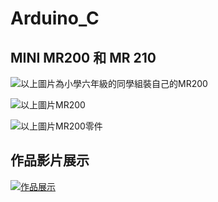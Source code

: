 # Arduino_C
## MINI MR200 和 MR 210

![以上圖片為小學六年級的同學組裝自己的MR200](IMG_0365.jpg)

![以上圖片MR200](MR200.jpg)

![以上圖片MR200零件](MR2001.jpg)






## 作品影片展示
[![作品展示](https://img.youtube.com/vi/rXJfb5Gl_7o/1.jpg)](https://youtu.be/rXJfb5Gl_7o)
